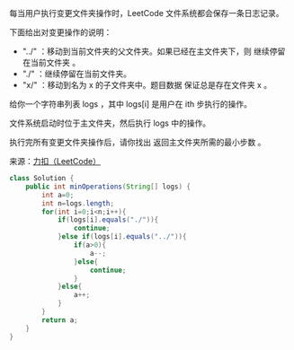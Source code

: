 每当用户执行变更文件夹操作时，LeetCode 文件系统都会保存一条日志记录。

下面给出对变更操作的说明：

- "../" ：移动到当前文件夹的父文件夹。如果已经在主文件夹下，则 继续停留在当前文件夹 。
- "./" ：继续停留在当前文件夹。
- "x/" ：移动到名为 x 的子文件夹中。题目数据 保证总是存在文件夹 x 。

给你一个字符串列表 logs ，其中 logs[i] 是用户在 ith 步执行的操作。

文件系统启动时位于主文件夹，然后执行 logs 中的操作。

执行完所有变更文件夹操作后，请你找出 返回主文件夹所需的最小步数 。

来源：[力扣（LeetCode）](https://leetcode-cn.com/problems/crawler-log-folder)

```java
class Solution {
    public int minOperations(String[] logs) {
        int a=0;
        int n=logs.length;
        for(int i=0;i<n;i++){
            if(logs[i].equals("./")){
                continue;
            }else if(logs[i].equals("../")){
                if(a>0){
                    a--;
                }else{
                    continue;
                }
            }else{
                a++;
            }
        }
        return a;
    }
}
```
